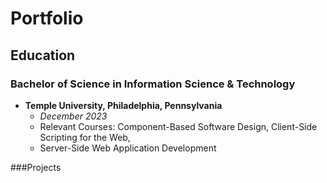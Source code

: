 # Portfolio

## Education

### Bachelor of Science in Information Science & Technology
- **Temple University, Philadelphia, Pennsylvania**
  - *December 2023*
  - Relevant Courses: Component-Based Software Design, Client-Side Scripting for the Web,
  - Server-Side Web Application Development

###Projects
